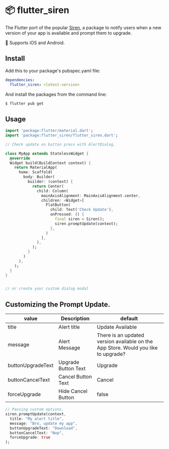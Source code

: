 # 📦 flutter_siren

The Flutter port of the popular [Siren](https://github.com/ArtSabintsev/Siren), a package to notify users when a new version of your app is available and prompt them to upgrade.

🚀 Supports iOS and Android.

## Install
Add this to your package's pubspec.yaml file:

```yaml
dependencies:
  flutter_siren: <latest-version>
```

And install the packages from the command line:

```sh
$ flutter pub get
```

## Usage

```dart
import 'package:flutter/material.dart';
import 'package:flutter_siren/flutter_siren.dart';

// Check update on button press with AlertDialog.

class MyApp extends StatelessWidget {
  @override
  Widget build(BuildContext context) {
    return MaterialApp(
      home: Scaffold(
        body: Builder(
          builder: (context) {
            return Center(
              child: Column(
                mainAxisAlignment: MainAxisAlignment.center,
                children: <Widget>[
                  FlatButton(
                    child: Text('Check Update'),
                    onPressed: () {
                      final siren = Siren();
                      siren.promptUpdate(context);
                    },
                  )
                ],
              ),
            );
          }
        )
      ),
    );
  }
}


// or create your custom dialog modal


```

## Customizing the Prompt Update. 

| value             | Description             | default |
| -------------     |-------------            | -----|
|title              | Alert title             | Update Available |
|message            | Alert Message           | There is an updated version available on the App Store. Would you like to upgrade? |
|buttonUpgradeText  | Upgrade Button Text     | Upgrade |
|buttonCancelText   | Cancel Button Text      | Cancel |
|forceUpgrade       | Hide Cancel Button      | false |

```dart
// Passing custom options.
siren.promptUpdate(context, 
  title: "My alert title", 
  message: "Bro, update my app", 
  buttonUpgradeText: "Download",  
  buttonCancelText: "Nop",
  forceUpgrade: true
);
```

